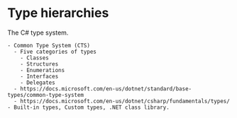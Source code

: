 # Type hierarchies

The C# type system.


```{admonition} TODO
- Common Type System (CTS)
  - Five categories of types
    - Classes
    - Structures
    - Enumerations
    - Interfaces
    - Delegates
  - https://docs.microsoft.com/en-us/dotnet/standard/base-types/common-type-system
  - https://docs.microsoft.com/en-us/dotnet/csharp/fundamentals/types/
- Built-in types, Custom types, .NET class library.
```
